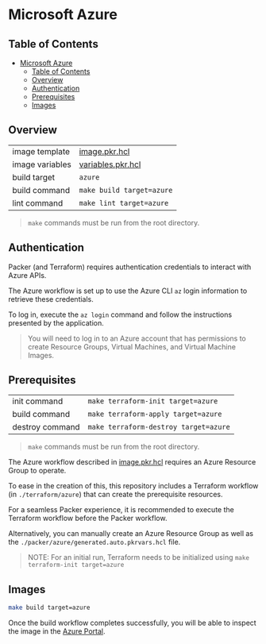 # Microsoft Azure

## Table of Contents

- [Microsoft Azure](#microsoft-azure)
  - [Table of Contents](#table-of-contents)
  - [Overview](#overview)
  - [Authentication](#authentication)
  - [Prerequisites](#prerequisites)
  - [Images](#images)

## Overview

|                 |                                        |
|-----------------|----------------------------------------|
| image template  | [image.pkr.hcl](image.pkr.hcl)         |
| image variables | [variables.pkr.hcl](variables.pkr.hcl) |
| build target    | `azure`                                |
| build command   | `make build target=azure`              |
| lint command    | `make lint target=azure`               |

> `make` commands must be run from the root directory.

## Authentication

Packer (and Terraform) requires authentication credentials to interact with Azure APIs.

The Azure workflow is set up to use the Azure CLI `az` login information to retrieve these credentials.

To log in, execute the `az login` command and follow the instructions presented by the application.

> You will need to log in to an Azure account that has permissions to create Resource Groups, Virtual Machines, and Virtual Machine Images.

## Prerequisites

|                 |                                       |
|-----------------|---------------------------------------|
| init command    | `make terraform-init target=azure`    |
| build command   | `make terraform-apply target=azure`   |
| destroy command | `make terraform-destroy target=azure` |

> `make` commands must be run from the root directory.

The Azure workflow described in [image.pkr.hcl](image.pkr.hcl) requires an Azure Resource Group to operate.

To ease in the creation of this, this repository includes a Terraform workflow (in `./terraform/azure`) that can create the prerequisite resources.

For a seamless Packer experience, it is recommended to execute the Terraform workflow before the Packer workflow.

Alternatively, you can manually create an Azure Resource Group as well as the `./packer/azure/generated.auto.pkrvars.hcl` file.

> NOTE: For an initial run, Terraform needs to be initialized using `make terraform-init target=azure`

## Images

```sh
make build target=azure
```

Once the build workflow completes successfully, you will be able to inspect the image in the [Azure Portal](https://portal.azure.com/#blade/HubsExtension/BrowseResource/resourceType/Microsoft.Compute%2Fimages).
